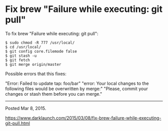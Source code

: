 # Fix brew "Failure while executing: git pull"

To fix brew "Failure while executing: git pull":

```
$ sudo chmod -R 777 /usr/local/
$ cd /usr/local/
$ git config core.filemode false
$ git stash -u
$ git fetch
$ git merge origin/master
```

Possible errors that this fixes:

"Error: Failed to update tap: foo/bar"
"error: Your local changes to the following files would be overwritten by merge:"
"Please, commit your changes or stash them before you can merge."

---

Posted Mar 8, 2015.

https://www.darklaunch.com/2015/03/08/fix-brew-failure-while-executing-git-pull.html